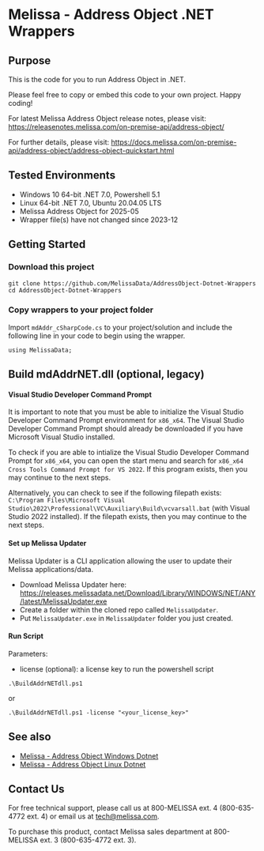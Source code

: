 # Melissa - Address Object .NET Wrappers

## Purpose

This is the code for you to run Address Object in .NET.

Please feel free to copy or embed this code to your own project. Happy coding!

For latest Melissa Address Object release notes, please visit: https://releasenotes.melissa.com/on-premise-api/address-object/

For further details, please visit: https://docs.melissa.com/on-premise-api/address-object/address-object-quickstart.html

## Tested Environments

- Windows 10 64-bit .NET 7.0, Powershell 5.1
- Linux 64-bit .NET 7.0, Ubuntu 20.04.05 LTS
- Melissa Address Object for 2025-05
- Wrapper file(s) have not changed since 2023-12

## Getting Started

### Download this project
```
git clone https://github.com/MelissaData/AddressObject-Dotnet-Wrappers
cd AddressObject-Dotnet-Wrappers
```

### Copy wrappers to your project folder

Import `mdAddr_cSharpCode.cs` to your project/solution and include the following line in your code to begin using the wrapper.

```
using MelissaData;
```

## Build mdAddrNET.dll (optional, legacy)

#### Visual Studio Developer Command Prompt
It is important to note that you must be able to initialize the Visual Studio Developer Command Prompt environment for `x86_x64`. The Visual Studio Developer Command Prompt should already be downloaded if you have Microsoft Visual Studio installed. 

To check if you are able to intialize the Visual Studio Developer Command Prompt for `x86_x64`, you can open the start menu and search for `x86_x64 Cross Tools Command Prompt for VS 2022`. If this program exists, then you may continue to the next steps.

Alternatively, you can check to see if the following filepath exists: `C:\Program Files\Microsoft Visual Studio\2022\Professional\VC\Auxiliary\Build\vcvarsall.bat` (with Visual Studio 2022 installed). If the filepath exists, then you may continue to the next steps.

#### Set up Melissa Updater 
Melissa Updater is a CLI application allowing the user to update their Melissa applications/data. 

- Download Melissa Updater here: <https://releases.melissadata.net/Download/Library/WINDOWS/NET/ANY/latest/MelissaUpdater.exe>
- Create a folder within the cloned repo called `MelissaUpdater`.
- Put `MelissaUpdater.exe` in `MelissaUpdater` folder you just created.

#### Run Script
Parameters:
- license (optional): a license key to run the powershell script

```
.\BuildAddrNETdll.ps1
```

or

```
.\BuildAddrNETdll.ps1 -license "<your_license_key>"
```

## See also

- [Melissa - Address Object Windows Dotnet](https://github.com/MelissaData/AddressObject-Dotnet)
- [Melissa - Address Object Linux Dotnet](https://github.com/MelissaData/AddressObject-Dotnet-Linux)
    
## Contact Us

For free technical support, please call us at 800-MELISSA ext. 4 (800-635-4772 ext. 4) or email us at tech@melissa.com.

To purchase this product, contact Melissa sales department at 800-MELISSA ext. 3 (800-635-4772 ext. 3).
